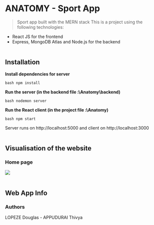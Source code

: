 # ANATOMY - Sport App

> Sport app built with the MERN stack
This is a project using the following technologies:
- React JS for the frontend
- Express, MongoDB Atlas and Node.js for the backend
<br><br>
## Installation

**Install dependencies for server**
```
bash npm install
```
**Run the server (in the backend file :\Anatomy\backend)**
```
bash nodemon server
```
**Run the React client (in the project file :\Anatomy)**
```
bash npm start
```
Server runs on http://localhost:5000 and client on http://localhost:3000
<br><br>
## Visualisation of the website

### Home page
<img id="screenshot" src="/src/components/Pages/Sport/anatomy.gif">
<br><br>

## Web App Info

### Authors

LOPEZE Douglas - APPUDURAI Thivya
